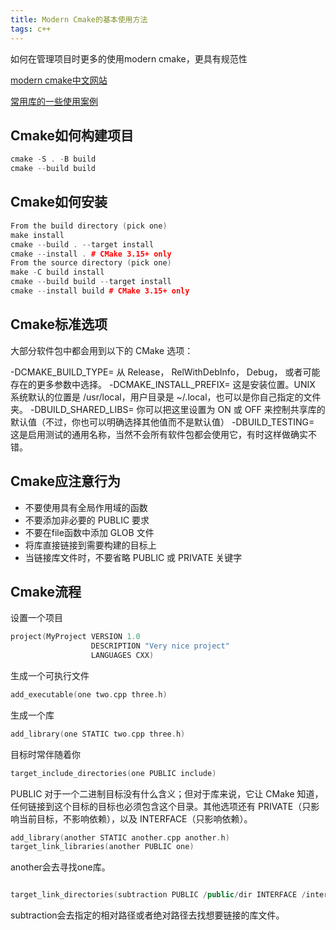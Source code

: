 ```yaml
---
title: Modern Cmake的基本使用方法
tags: c++
---
```


如何在管理项目时更多的使用modern cmake，更具有规范性

<!--more-->
[modern cmake中文网站](https://modern-cmake-cn.github.io/Modern-CMake-zh_CN/chapters/intro/running.html)

[常用库的一些使用案例](https://github.com/lvruichen/cmake_test)

## Cmake如何构建项目
```c++
cmake -S . -B build
cmake --build build
```

## Cmake如何安装
```c++
From the build directory (pick one)
make install
cmake --build . --target install
cmake --install . # CMake 3.15+ only
From the source directory (pick one)
make -C build install
cmake --build build --target install
cmake --install build # CMake 3.15+ only
```

## Cmake标准选项

大部分软件包中都会用到以下的 CMake 选项：

-DCMAKE_BUILD_TYPE= 从 Release， RelWithDebInfo， Debug， 或者可能存在的更多参数中选择。
-DCMAKE_INSTALL_PREFIX= 这是安装位置。UNIX 系统默认的位置是 /usr/local，用户目录是 ~/.local，也可以是你自己指定的文件夹。
-DBUILD_SHARED_LIBS= 你可以把这里设置为 ON 或 OFF 来控制共享库的默认值（不过，你也可以明确选择其他值而不是默认值）
-DBUILD_TESTING= 这是启用测试的通用名称，当然不会所有软件包都会使用它，有时这样做确实不错。

## Cmake应注意行为

- 不要使用具有全局作用域的函数
- 不要添加非必要的 PUBLIC 要求
- 不要在file函数中添加 GLOB 文件
- 将库直接链接到需要构建的目标上
- 当链接库文件时，不要省略 PUBLIC 或 PRIVATE 关键字

## Cmake流程

设置一个项目

```c++
project(MyProject VERSION 1.0
                  DESCRIPTION "Very nice project"
                  LANGUAGES CXX)
```

生成一个可执行文件
```c++
add_executable(one two.cpp three.h)
```

生成一个库
```c++
add_library(one STATIC two.cpp three.h)
```

目标时常伴随着你
```c++
target_include_directories(one PUBLIC include)
```
PUBLIC 对于一个二进制目标没有什么含义；但对于库来说，它让 CMake 知道，任何链接到这个目标的目标也必须包含这个目录。其他选项还有 PRIVATE（只影响当前目标，不影响依赖），以及 INTERFACE（只影响依赖）。
```c++
add_library(another STATIC another.cpp another.h)
target_link_libraries(another PUBLIC one)
```
another会去寻找one库。

```c++

target_link_directories(subtraction PUBLIC /public/dir INTERFACE /interface/dir)
```
subtraction会去指定的相对路径或者绝对路径去找想要链接的库文件。





